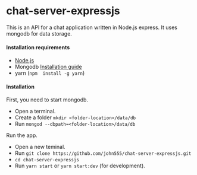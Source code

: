 # chat-server-expressjs
This is an API for a chat application written in Node.js express. It uses mongodb for data storage.

#### Installation requirements
- [Node.js](https://nodejs.org/en/)
- Mongodb [Installation guide](https://docs.mongodb.com/manual/installation/)
- yarn (`npm  install -g yarn`)

#### Installation
First, you need to start mongodb.
- Open a terminal.
- Create a folder `mkdir <folder-location>/data/db`
- Run `mongod --dbpath=<folder-location>/data/db`

Run the app.
- Open a new teminal.
- Run `git clone https://github.com/john555/chat-server-expressjs.git`
- `cd chat-server-expressjs`
- Run `yarn start` or `yarn start:dev` (for development).
